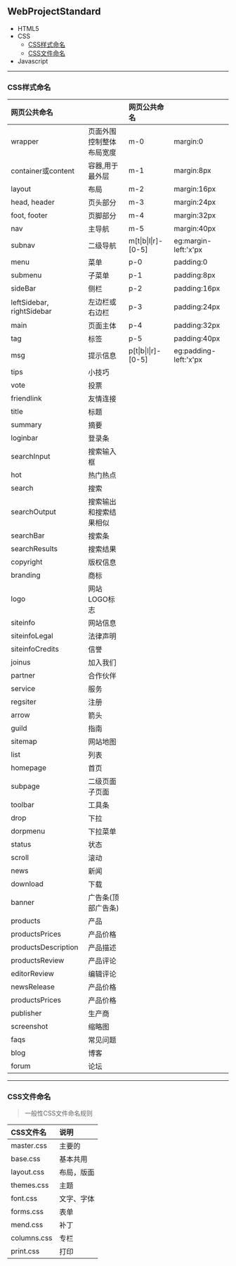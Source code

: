 ## WebProjectStandard

- HTML5
- CSS
  - [CSS样式命名](#CSS样式命名)
  - [CSS文件命名](#CSS文件命名)
- Javascript

---
### CSS样式命名

|网页公共命名||网页公共命名||
|:--|:--|:--|:--|
|wrapper|页面外围控制整体布局宽度|m-0|margin:0|
|container或content|容器,用于最外层|m-1|margin:8px|
|layout|布局|m-2|margin:16px|
|head, header|页头部分|m-3|margin:24px|
|foot, footer|页脚部分|m-4|margin:32px|
|nav|主导航|m-5|margin:40px|
|subnav|二级导航|m[t\|b\|l\|r]-[0-5]|eg:margin-left:'x'px
|menu|菜单|p-0|padding:0|
|submenu|子菜单|p-1|padding:8px|
|sideBar|侧栏|p-2|padding:16px|
|leftSidebar, rightSidebar|左边栏或右边栏|p-3|padding:24px|
|main|页面主体|p-4|padding:32px|
|tag|标签|p-5|padding:40px|
|msg|提示信息|p[t\|b\|l\|r]-[0-5]|eg:padding-left:'x'px
|tips|小技巧|
|vote|投票|
|friendlink|友情连接|
|title|标题|
|summary|摘要|
|loginbar|登录条|
|searchInput|搜索输入框|
|hot|热门热点|
|search|搜索|
|searchOutput|搜索输出和搜索结果相似|
|searchBar|搜索条|
|searchResults|搜索结果|
|copyright|版权信息|
|branding|商标|
|logo|网站LOGO标志|
|siteinfo|网站信息|
|siteinfoLegal|法律声明|
|siteinfoCredits|信誉|
|joinus|加入我们|
|partner|合作伙伴|
|service|服务|
|regsiter|注册|
|arrow|箭头|
|guild|指南|
|sitemap|网站地图|
|list|列表|
|homepage|首页|
|subpage|二级页面子页面|
|toolbar|工具条|
|drop|下拉|
|dorpmenu|下拉菜单|
|status|状态|
|scroll|滚动|
|news|新闻|
|download|下载|
|banner|广告条(顶部广告条)|
|products|产品|
|productsPrices|产品价格|
|productsDescription|产品描述|
|productsReview|产品评论|
|editorReview|编辑评论|
|newsRelease|产品价格|
|productsPrices|产品价格|
|publisher|生产商|
|screenshot|缩略图|
|faqs|常见问题|
|blog|博客|
|forum|论坛|
---

### CSS文件命名

> 一般性CSS文件命名规则

|CSS文件名|说明|
|:--|:--|
|master.css|主要的|
|base.css|基本共用|
|layout.css|布局，版面|
|themes.css|主题|
|font.css|文字、字体|
|forms.css|表单|
|mend.css|补丁|
|columns.css|专栏|
|print.css|打印|





